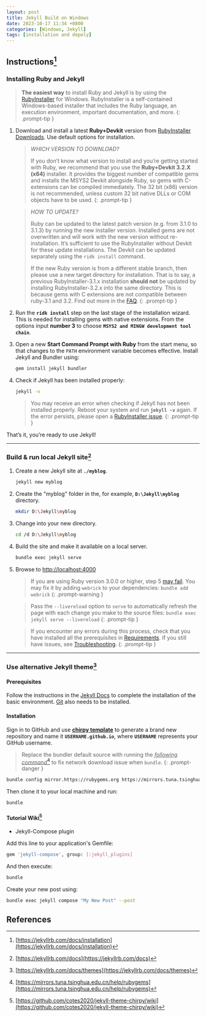 ```yaml
---
layout: post
title: Jekyll Build on Windows
date: 2023-10-17 11:34 +0800
categories: [Windows, Jekyll]
tags: [installation and depoly]
---
```


## Instructions[^1]

### Installing Ruby and Jekyll

> **The easiest way** to install Ruby and Jekyll is by using the [RubyInstaller](https://rubyinstaller.org/) for Windows.
> RubyInstaller is a self-contained Windows-based installer that includes the Ruby language, an execution environment, important documentation, and more.
{: .prompt-tip }

1. Download and install a latest **Ruby+Devkit** version from [RubyInstaller Downloads](https://rubyinstaller.org/downloads/). Use default options for installation.

   > *WHICH VERSION TO DOWNLOAD?*
   >
   > If you don’t know what version to install and you’re getting started with Ruby, we recommend that you use the **Ruby+Devkit 3.2.X (x64)** installer. It provides the biggest number of compatible gems and installs the MSYS2 Devkit alongside Ruby, so gems with C-extensions can be compiled immediately. The 32 bit (x86) version is not recommended, unless custom 32 bit native DLLs or COM objects have to be used.
   {: .prompt-tip }

   > *HOW TO UPDATE?*
   >
   > Ruby can be updated to the latest patch version (e.g. from 3.1.0 to 3.1.3) by running the new installer version. Installed gems are not overwritten and will work with the new version without re-installation. It’s sufficient to use the RubyInstaller without Devkit for these update installations. The Devkit can be updated separately using the `ridk install` command.
   >
   > If the new Ruby version is from a different stable branch, then please use a new target directory for installation. That is to say, a previous RubyInstaller-3.1.x installation **should not** be updated by installing RubyInstaller-3.2.x into the same directory. This is because gems with C extensions are not compatible between ruby-3.1 and 3.2. Find out more in the [FAQ](https://github.com/oneclick/rubyinstaller2/wiki/FAQ#user-content-update-install).
   {: .prompt-tip }

2. Run the **`ridk install`** step on the last stage of the installation wizard. This is needed for installing gems with native extensions. From the options input **number 3** to choose **`MSYS2 and MINGW development tool chain`**.

3. Open a new **Start Command Prompt with Ruby** from the start menu, so that changes to the `PATH` environment variable becomes effective. Install Jekyll and Bundler using:

   ```bash
   gem install jekyll bundler
   ```

4. Check if Jekyll has been installed properly: 

   ```bash
   jekyll -v
   ```
   
   > You may receive an error when checking if Jekyll has not been installed properly. Reboot your system and run **`jekyll -v`** again. If the error persists, please open a [RubyInstaller issue](https://github.com/oneclick/rubyinstaller2/issues/new).
   {: .prompt-tip }

That’s it, you’re ready to use Jekyll!

------

### Build & run local Jekyll site[^2]

1. Create a new Jekyll site at **`./myblog`**.

   ```bash
   jekyll new myblog
   ```

2. Create the "myblog" folder in the, for example, **`D:\Jekyll\myblog`** directory.

   ```bash
   mkdir D:\Jekyll\myblog
   ```

3. Change into your new directory.

   ```bash
   cd /d D:\Jekyll\myblog
   ```

4. Build the site and make it available on a local server.

   ```bash
   bundle exec jekyll serve
   ```

5. Browse to [http://localhost:4000](http://localhost:4000/)

    > If you are using Ruby version 3.0.0 or higher, step 5 [may fail](https://github.com/github/pages-gem/issues/752). You may fix it by adding `webrick` to your dependencies: `bundle add webrick`
    {: .prompt-warning }

    > Pass the `--livereload` option to `serve` to automatically refresh the page with each change you make to the source files: `bundle exec jekyll serve --livereload`
    {: .prompt-tip }

    > If you encounter any errors during this process, check that you have installed all the prerequisites in [Requirements](https://jekyllrb.com/docs/installation/#requirements). If you still have issues, see [Troubleshooting](https://jekyllrb.com/docs/troubleshooting/#configuration-problems).
    {: .prompt-tip }

------

### Use alternative Jekyll theme[^3]

#### Prerequisites

Follow the instructions in the [Jekyll Docs](https://jekyllrb.com/docs/installation/) to complete the installation of the basic environment. [Git](https://git-scm.com/downloads) also needs to be installed.

#### Installation

Sign in to GitHub and use [**chirpy template**](https://github.com/cotes2020/chirpy-starter/generate) to generate a brand new repository and name it **`USERNAME.github.io`**, where **`USERNAME`** represents your GitHub username.

> Replace the bundler default source with running the *<u>following command</u>*[^4] to fix network download issue when `bundle`.
{: .prompt-danger }

```bash
bundle config mirror.https://rubygems.org https://mirrors.tuna.tsinghua.edu.cn/rubygems
```

Then clone it to your local machine and run:

```bash
bundle
```
#### Tutorial Wiki[^5]

- Jekyll-Compose plugin

Add this line to your application's Gemfile:

```bash
gem 'jekyll-compose', group: [:jekyll_plugins]
```

And then execute:

```bash
bundle
```

Create your new post using:

```bash
bundle exec jekyll compose "My New Post" --post
```



## References

[^1]: [https://jekyllrb.com/docs/installation](https://jekyllrb.com/docs/installation)
[^2]: [https://jekyllrb.com/docs](https://jekyllrb.com/docs)
[^3]: [https://jekyllrb.com/docs/themes](https://jekyllrb.com/docs/themes)
[^4]: [https://mirrors.tuna.tsinghua.edu.cn/help/rubygems](https://mirrors.tuna.tsinghua.edu.cn/help/rubygems)
[^5]: [https://github.com/cotes2020/jekyll-theme-chirpy/wiki](https://github.com/cotes2020/jekyll-theme-chirpy/wiki)
